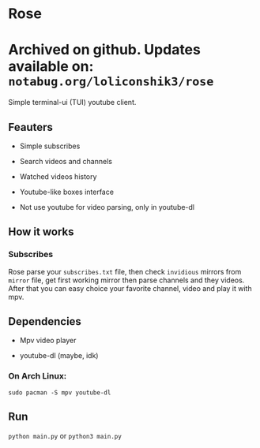 # Rose

# Archived on github. Updates available on: ```notabug.org/loliconshik3/rose```

Simple terminal-ui (TUI) youtube client.

## Feauters

* Simple subscribes

* Search videos and channels

* Watched videos history

* Youtube-like boxes interface

* Not use youtube for video parsing, only in youtube-dl

## How it works

### Subscribes
Rose parse your `subscribes.txt` file, then check `invidious` mirrors from `mirror` file, get first working mirror then parse channels and they videos. After that you can easy choice your favorite channel, video and play it with mpv.

## Dependencies

* Mpv video player

* youtube-dl (maybe, idk)

### On Arch Linux:
`sudo pacman -S mpv youtube-dl`

## Run
`python main.py` or `python3 main.py`
